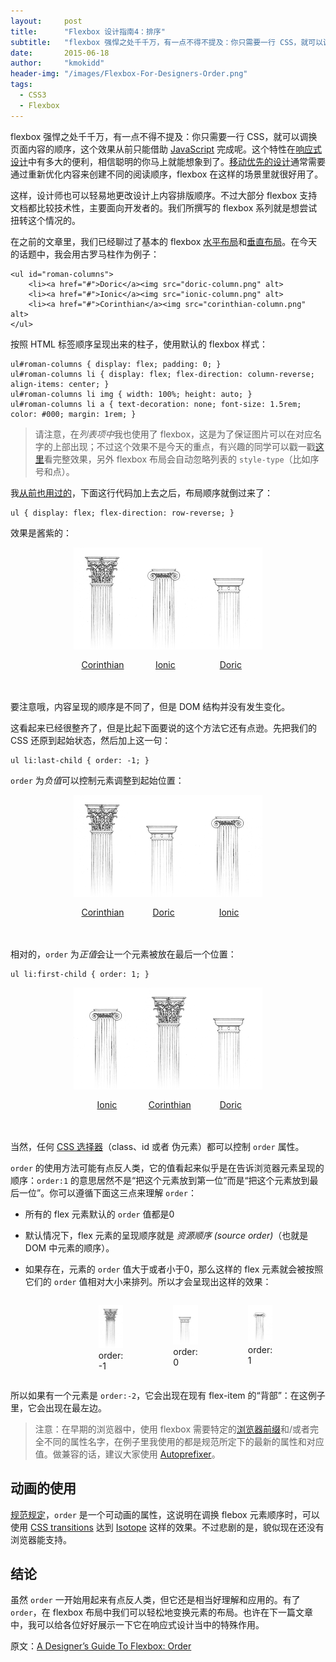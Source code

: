 ```yaml
---
layout:     post
title:      "Flexbox 设计指南4：排序"
subtitle:   "flexbox 强悍之处千千万，有一点不得不提及：你只需要一行 CSS，就可以调换页面内容的顺序，这个效果从前只能借助 JavaScript 完成呢。这个特性在响应式设计中有多大的便利，相信聪明的你马上就能想象到了。"
date:       2015-06-18
author:     "kmokidd"
header-img: "/images/Flexbox-For-Designers-Order.png"
tags:
  - CSS3
  - Flexbox
---
```


<style>
.roman-columns, .roman-columns li, #captioned-columns { display: -webkit-box; display: -webkit-flex; display: -ms-flexbox; display: flex; padding: 0; margin: 0 auto; }
.roman-columns a { border-bottom: none; margin-top: 1rem; }
.roman-columns figure img, .roman-columns li img, #captioned-columns figure img { width: 100%; height: auto; }
.roman-columns.header-columns { width: 100%; }
.roman-columns.header-columns:hover li:last-child { -webkit-box-ordinal-group: 0; -webkit-order: -1; -ms-flex-order: -1; order: -1; }
.columns-reversed { -webkit-box-orient: horizontal; -webkit-box-direction: reverse; -webkit-flex-direction: row-reverse; -ms-flex-direction: row-reverse; flex-direction: row-reverse; }
.roman-columns li { -webkit-box-orient: vertical; -webkit-box-direction: reverse; -webkit-flex-direction: column-reverse; -ms-flex-direction: column-reverse; flex-direction: column-reverse; -webkit-box-align: center;
-webkit-align-items: center; -ms-flex-align: center; align-items: center; }
.roman-columns li:before { content: none !important; }
.columns-body-examples { width: 60%; }
#last-column { -webkit-box-ordinal-group: 0; -webkit-order: -1; -ms-flex-order: -1; order: -1; }
.roman-columns.columns-body-examples .first-to-last { -webkit-box-ordinal-group: 2; -webkit-order: 1; -ms-flex-order: 1; order: 1; }
.roman-columns { margin-bottom: 3rem; }
</style>

flexbox 强悍之处千千万，有一点不得不提及：你只需要一行 CSS，就可以调换页面内容的顺序，这个效果从前只能借助 [JavaScript](http://demosthenes.info/blog/javascript) 完成呢。这个特性在[响应式设计](http://demosthenes.info/blog/responsive-design)中有多大的便利，相信聪明的你马上就能想象到了。[移动优先的设计](http://demosthenes.info/blog/334/Turn-Web-Development-On-Its-Head-Design-For-Mobile-First)通常需要通过重新优化内容来创建不同的阅读顺序，flexbox 在这样的场景里就很好用了。

这样，设计师也可以轻易地更改设计上内容排版顺序。不过大部分 flexbox 支持文档都比较技术性，主要面向开发者的。我们所撰写的 flexbox 系列就是想尝试扭转这个情况的。

在之前的文章里，我们已经聊过了基本的 flexbox [水平布局](http://demosthenes.info/blog/780/A-Designers-Guide-To-Flexbox)和[垂直布局](http://demosthenes.info/blog/787/A-Designers-Guide-To-Flexbox-Part-2-Going-Vertical)。在今天的话题中，我会用古罗马柱作为例子：

````
<ul id="roman-columns">
	<li><a href="#">Doric</a><img src="doric-column.png" alt>
	<li><a href="#">Ionic</a><img src="ionic-column.png" alt>
	<li><a href="#">Corinthian</a><img src="corinthian-column.png" alt>
</ul>
````

按照 HTML 标签顺序呈现出来的柱子，使用默认的 flexbox 样式：

````
ul#roman-columns { display: flex; padding: 0; }
ul#roman-columns li { display: flex; flex-direction: column-reverse; align-items: center; }
ul#roman-columns li img { width: 100%; height: auto; }
ul#roman-columns li a { text-decoration: none; font-size: 1.5rem; color: #000; margin: 1rem; }
````

>请注意，在*列表项中*我也使用了 flexbox，这是为了保证图片可以在对应名字的上部出现；不过这个效果不是今天的重点，有兴趣的同学可以戳一戳[这里](http://codepen.io/dudleystorey/pen/HwdCf)看完整效果，另外 flexbox 布局会自动忽略列表的 `style-type`（比如序号和点）。

我[从前也用过的](http://demosthenes.info/blog/780/A-Designers-Guide-To-Flexbox)，下面这行代码加上去之后，布局顺序就倒过来了：

```
ul { display: flex; flex-direction: row-reverse; }
```

效果是酱紫的：

<ul class="roman-columns columns-reversed columns-body-examples">
<li><a href="#">Doric</a><img src="/images/Flexbox-For-Designers-Order/doric-column.png" alt="">
</li><li><a href="#">Ionic</a><img src="/images/Flexbox-For-Designers-Order/ionic-column.png" alt="">
</li><li><a href="#">Corinthian</a><img src="/images/Flexbox-For-Designers-Order/corinthian-column.png" alt="">
</li></ul>

要注意哦，内容呈现的顺序是不同了，但是 DOM 结构并没有发生变化。

这看起来已经很整齐了，但是比起下面要说的这个方法它还有点逊。先把我们的 CSS 还原到起始状态，然后加上这一句：

````
ul li:last-child { order: -1; }
````

`order` 为*负值*可以控制元素调整到起始位置：

<ul class="roman-columns columns-body-examples">
<li><a href="#">Doric</a><img src="/images/Flexbox-For-Designers-Order/doric-column.png" alt="">
</li><li><a href="#">Ionic</a><img src="/images/Flexbox-For-Designers-Order/ionic-column.png" alt="">
</li><li id="last-column"><a href="#">Corinthian</a><img src="/images/Flexbox-For-Designers-Order/corinthian-column.png" alt="">
</li></ul>

相对的，`order` 为*正值*会让一个元素被放在最后一个位置：

````
ul li:first-child { order: 1; }
````

<ul class="roman-columns columns-body-examples">
<li class="first-to-last"><a href="#">Doric</a><img src="/images/Flexbox-For-Designers-Order/doric-column.png" alt="">
</li><li><a href="#">Ionic</a><img src="/images/Flexbox-For-Designers-Order/ionic-column.png" alt="">
</li><li><a href="#">Corinthian</a><img src="/images/Flexbox-For-Designers-Order/corinthian-column.png" alt="">
</li></ul>

当然，任何 [CSS 选择器](http://demosthenes.info/blog/css/selectors)（class、id 或者 伪元素）都可以控制 `order` 属性。

`order` 的使用方法可能有点反人类，它的值看起来似乎是在告诉浏览器元素呈现的顺序：`order:1` 的意思居然不是“把这个元素放到第一位”而是“把这个元素放到最后一位”。你可以遵循下面这三点来理解 `order`：

+ 所有的 flex 元素默认的 `order` 值都是0

+ 默认情况下，flex 元素的呈现顺序就是 *资源顺序 (source order)*（也就是 DOM 中元素的顺序）。

+ 如果存在，元素的 `order` 值大于或者小于0，那么这样的 flex 元素就会被按照它们的 `order` 值相对大小来排列。所以才会呈现出这样的效果：

<figure id="captioned-columns" class="columns-body-examples">
<figure><img src="/images/Flexbox-For-Designers-Order/corinthian-column.png" alt=""><figcaption>order: -1</figcaption></figure>
<figure><img src="/images/Flexbox-For-Designers-Order/doric-column.png" alt=""><figcaption>order: 0</figcaption></figure>
<figure><img src="/images/Flexbox-For-Designers-Order/ionic-column.png" alt=""><figcaption>order: 1</figcaption></figure>
</figure>

所以如果有一个元素是 `order:-2`，它会出现在现有 flex-item 的“背部”：在这例子里，它会出现在最左边。

>注意：在早期的浏览器中，使用 flexbox 需要特定的[浏览器前缀](http://demosthenes.info/blog/217/CSS-Vendor-Prefixes-and-Flags)和/或者完全不同的属性名字，在例子里我使用的都是规范所定下的最新的属性和对应值。做兼容的话，建议大家使用 [Autoprefixer](https://github.com/postcss/autoprefixer)。

## 动画的使用 ##

[规范规定](http://www.w3.org/TR/css3-flexbox/#order-property)，`order` 是一个可动画的属性，这说明在调换 flebox 元素顺序时，可以使用 [CSS transitions](http://demosthenes.info/blog/css/animation) 达到 [Isotope](http://isotope.metafizzy.co/) 这样的效果。不过悲剧的是，貌似现在还没有浏览器能支持。

## 结论 ##

虽然 `order` 一开始用起来有点反人类，但它还是相当好理解和应用的。有了 `order`，在 flexbox 布局中我们可以轻松地变换元素的布局。也许在下一篇文章中，我可以给各位好好展示一下它在响应式设计当中的特殊作用。

原文：[A Designer’s Guide To Flexbox: Order](http://demosthenes.info/blog/920/A-Designers-Guide-To-Flexbox-Order)

